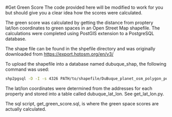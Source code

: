 #Get Green Score
The code provided here will be modified to work for you but should give you a clear idea how the scores were calculated.

The green score was calculated by getting the distance from proptery lat/lon coordinates to green spaces in an Open Street Map shapefile.
The calculations were completed using PostGIS extension to a PostgreSQL database.

The shape file can be found in the shpefile directory and was originally downloaded from https://export.hotosm.org/en/v3/

To upload the shapefile into a database named dubuque_shap, the following command was used:
```bash
shp2pgsql -D -I -s 4326 PATH/to/shapefile/DuBuque_planet_osm_polygon_polygons.shp dubuque_shape | psql -d debuque -U <USERNAME>
```

The lat/lon coordinates were determined from the addresses for each property and stored into a table called dubuque_lat_lon. See get_lat_lon.py.

The sql script, get_green_score.sql, is where the green space scores are actually calculated.


